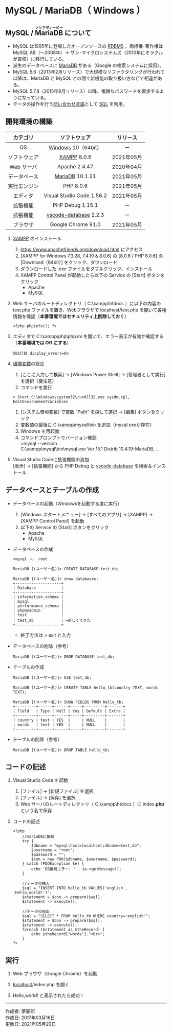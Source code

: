 # MySQL / MariaDB（ Windows ）

## MySQL / <ruby>MariaDB<rt>マリアディービー</rt></ruby> について

* MySQL は1995年に登場したオープンソースの [RDBMS](http://bit.ly/2lunAUm) 。商標権･著作権は MySQL AB（〜2008年）→ サン･マイクロシステムズ（2010年にオラクルが買収）に移行している。
* 派生のデータベースに [MariaDB](https://ja.wikipedia.org/wiki/MariaDB) がある（Google の検索システムに採用）。
* MySQL 5.6（2013年2月リリース）で大規模なリファクタリングが行われて以降は、MariaDB と MySQL との間で新機能の取り扱い方などで相違がある。
* MySQL 5.7.8（2015年8月リリース）以降、複雑なパスワードを要求するようになっている。
*  データの操作を行う[問い合わせ言語](http://bit.ly/2mvUUPR)として [SQL](https://ja.wikipedia.org/wiki/SQL) を利用。

## 開発環境の構築

|カテゴリ|ソフトウェア|リリース|
|:--:|:--:|:--:|
|OS|[Windows](https://ja.wikipedia.org/wiki/Microsoft_Windows) 10（64bit）|ー|
|ソフトウェア|[XAMPP](https://ja.wikipedia.org/wiki/XAMPP) 8.0.6|2021年05月|
|Web サーバ|Apache 2.4.47|2020年04月|
|データベース|[MariaDB](https://ja.wikipedia.org/wiki/MariaDB) 10.1.21|2021年05月|
|実行エンジン|PHP 8.0.6|2021年05月|
|エディタ|Visual Studio Code 1.56.2|2021年05月|
|拡張機能|PHP Debug 1.15.1|ー|
|拡張機能|[vscode-database](http://bit.ly/2mh8nYF) 2.2.3|ー|
|ブラウザ|Google Chrome 91.0|2021年05月|

1. [XAMPP](https://ja.wikipedia.org/wiki/XAMPP) のインストール
    1. https://www.apachefriends.org/download.html にアクセス
    1. [XAMPP for Windows 7.3.28, 7.4.19 & 8.0.6] の [8.0.6 / PHP 8.0.6] の [Download（64bit）] をクリック、ダウンロード
    1. ダウンロードした .exe ファイルをダブルクリック、インストール
    1. XAMPP Control Panel が起動したら以下の Service の [Start] ボタンをクリック
        * Apache
        * MySQL

1. Web サーバのルートディレクトリ（ C:\xampp\htdocs ）に以下の内容の test.php ファイルを置き、Webブラウザで localhost/test.php を開いて各種情報を確認（<b>本番環境ではセキュリティ上削除しておく</b>）
    ```
    <?php phpinfo(); ?>
    ```

1. エディタで C:\xampp\php\php.ini を開いて、エラー表示が有効か確認する（<b>本番環境では Off にする</b>）
    ```
    501行目 display_errors=On  
    ```

1. [環境変数](http://bit.ly/2lCIAgK)の設定  
    1. [ここに入力して検索] → [Windows Power Shell] → [管理者として実行] を選択（要注意）
    1. コマンドを実行
    ```
    > Start C:\Windows\system32\rundll32.exe sysdm.cpl, EditEnvironmentVariables
    ```
    1. [システム環境変数] で変数 "Path" を探して選択 → [編集] ボタンをクリック
    1. 変数値の最後に C:\xampp\mysql\bin を追加（mysql.exeが存在）
    1. Windows を再起動
    1. コマンドプロンプトでバージョン確認  
        \>mysql --version  
        C:\xampp\mysql\bin\mysql.exe  Ver 15.1 Distrib 10.4.19-MariaDB, ...

1. Visual Studio Codeに拡張機能の追加  
    [表示] → [拡張機能] から PHP Debug と [vscode-database](http://bit.ly/2mh8nYF) を検索＆インストール
    

## データベースとテーブルの作成

* データベースの起動（Windowsを起動する度に実行）
   1. [Windows スタートメニュー] → [すべてのアプリ] → [XAMPP] → [XAMPP Control Panel] を起動
   2. 以下の Service の [Start] ボタンをクリック
        * Apache
        * MySQL


* データベースの作成
    ```
    >mysql -u  root

    MariaDB [(ユーザー名)]> CREATE DATABASE test_db;

    MariaDB [(ユーザー名)]> show databases;
    +--------------------+
    | Database           |
    +--------------------+
    | information_schema |
    | mysql              |
    | performance_schema |
    | phpmyadmin         |
    | test               |
    | test_db            | ←新しくできた
    +--------------------+
    ```
    * 終了方法は > exit と入力

* データベースの削除（参考）
    ```
    MariaDB [(ユーザー名)]> DROP DATABASE test_db;
    ```

* テーブルの作成
    ```
    MariaDB [(ユーザー名)]> USE test_db;

    MariaDB [(ユーザー名)]> CREATE TABLE hello_tb(country TEXT, words TEXT);

    MariaDB [(ユーザー名)]> SHOW FIELDS FROM hello_tb;
    +---------+------+------+-----+---------+-------+
    | Field   | Type | Null | Key | Default | Extra |
    +---------+------+------+-----+---------+-------+
    | country | text | YES  |     | NULL    |       |
    | words   | text | YES  |     | NULL    |       |
    +---------+------+------+-----+---------+-------+
    ```

* テーブルの削除（参考）
    ```
    MariaDB [(ユーザー名)]> DROP TABLE hello_tb;
    ```

## コードの記述

1. Visual Studio Code を起動
    1. [ファイル] → [新規ファイル] を選択
    1. [ファイル] → [保存] を選択
    1. Web サーバのルートディレクトリ（ C:\xampp\htdocs ）に index<b>.php</b> という名で保存  

1. コードの記述
    ```
    <?php
        //mariaDBに接続
        try {
            $dbname = "mysql:host=localhost;dbname=test_db";
            $username = "root";
            $password = "";
            $con = new PDO($dbname, $username, $password);
        } catch (PDOException $e) {
            echo 'DB接続エラー: ' . $e->getMessage();
        }
        
        //データの挿入
        $sql = "INSERT INTO hello_tb VALUES('english', 'Hello,world!')";
        $statement = $con -> prepare($sql);
        $statement -> execute();

        //データの抽出
        $sql = "SELECT * FROM hello_tb WHERE country='english'";
        $statement = $con -> prepare($sql);
        $statement -> execute();
        foreach ($statement as $theRecord) {
            echo $theRecord["words"]."<br>";
        }
    ?>
    ```

## 実行

1. Web ブラウザ（Google Chrome）を起動

1. [localhost](https://ja.wikipedia.org/wiki/Localhost)/index.php を開く

1. Hello,world! と表示されたら成功！

***
作成者: 夢寐郎  
作成日: 2017年03月16日  
更新日: 2021年05月29日